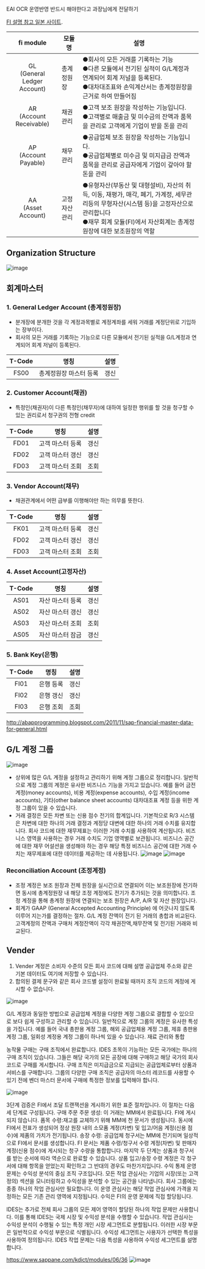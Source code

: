 EAI OCR 운영반영 반드시 해야한다고 과장님에게 전달하기


[FI 설명 참고 일본 사이트](https://tokulog.org/blog/fi-ar/, "FI 설명 참고 사이트").

| fi module |모듈명|설명|
|:---:|---|---|
|GL <br> (General Ledger Account)| 총계정원장 |●회사의 모든 거래를 기록하는 기능<br> ●다른 모듈에서 전기된 실적이 G/L계정과 연계되어 회계 저널을 등록된다.<br> ●대차대조표와 손익계산서는 총계정원장을 근거로 하여 만들어짐|
|AR <br> (Account Receivable)| 채권관리 |●고객 보조 원장을 작성하는 기능입니다.<br> ●고객별로 매출금 및 미수금의 잔액과 품목을 관리로 고객에게 기업이 받을 돈을 관리|
|AP <br> (Account Payable)| 채무 관리 |●공급업체 보조 원장을 작성하는 기능입니다.<br> ●공급업체별로 미수금 및 미지급금 잔액과 품목을 관리로 공급자에게 기업이 갚아야 할 돈을 관리|
|AA <br> (Asset Account)| 고정 자산 관리 |●유형자산(부동산 및 대형설비), 자산의 취득, 이동, 재평가, 매각, 폐기, 가계정, 세무관리등의 무형자산(시스템 등)을 고정자산으로 관리합니다<br> ●재무 회계 모듈(FI)에서 자산회계는 총계정 원장에 대한 보조원장의 역할|

  ## Organization Structure
![image](https://github.com/minya8703/webMethods/assets/97384342/4b9946e6-fbcd-472c-8e01-e78a8bb01a50)

## 회계마스터 
### 1. General Ledger Account (총계정원장)
- 분개장에 분개한 것을 각 계정과목별로 계정계좌를 세워 거래를 계정단위로 기입하는 장부이다.
- 회사의 모든 거래를 기록하는 기능으로 다른 모듈에서 전기된 실적을 G/L계정과 연계되어 회계 저널이 등록된다.

| T-Code |명칭|설명|
|:---:|---|---|
|FS00|총계정원장 마스터 등록|갱신|
### 2. Customer Account(채권) 
- 특정인(채권자)이 다른 특정인(채무자)에 대하여 일정한 행위를 할 것을 청구할 수 있는 권리로서 청구권의 전형 credit

| T-Code |명칭|설명|
|:---:|---|---|
|FD01|고객 마스터 등록|갱신|
|FD02|고객 마스터 갱신|갱신|
|FD03|고객 마스터 조회|조회|
### 3. Vendor Account(채무) 
- 채권관계에서 어떤 급부를 이행해야만 하는 의무를 뜻한다.
  
| T-Code |명칭|설명|
|:---:|---|---|
|FK01|고객 마스터 등록|갱신|
|FD02|고객 마스터 갱신|갱신|
|FD03|고객 마스터 조회|조회|
### 4. Asset Account(고정자산)

| T-Code |명칭|설명|
|:---:|---|---|
|AS01|자산 마스터 등록|갱신|
|AS02|자산 마스터 갱신|갱신|
|AS03|자산 마스터 조회|조회|
|AS05|자산 마스터 잠금|갱신|
### 5. Bank Key(은행)

| T-Code |명칭|설명|
|:---:|---|---|
|FI01|은행 등록|갱신|
|FI02|은행 갱신|갱신|
|FI03|은행 조회|조회|



http://abapprogramming.blogspot.com/2011/11/sap-financial-master-data-for-general.html
## G/L 계정 그룹
![image](https://github.com/minya8703/webMethods/assets/97384342/e1891785-aef7-4c99-b15c-73867d2e81a4)

- 상위에 많은 G/L 계정을 설정하고 관리하기 위해 계정 그룹으로 정리합니다. 일반적으로 계정 그룹의 계정은 유사한 비즈니스 기능을 가지고 있습니다. 예를 들어 금전 계정(money accounts), 비용 계정(expense accounts), 수입 계정(income accounts), 기타(other balance sheet accounts) 대차대조표 계정 등을 위한 계정 그룹이 있을 수 있습니다.
- 거래 결정은 모든 차변 또는 신용 점수 전기의 합계입니다. 기본적으로 R/3 시스템은 차변에 대한 하나의 거래 결정과 계정당 대변에 대한 하나의 거래 수치를 유지합니다. 회사 코드에 대한 재무제표는 이러한 거래 수치를 사용하여 계산됩니다. 비즈니스 영역을 사용하는 경우 거래 수치도 기업 영역별로 보관됩니다. 비즈니스 공간에 대한 재무 어설션을 생성해야 하는 경우 해당 특정 비즈니스 공간에 대한 거래 수치는 재무제표에 대한 데이터를 제공하는 데 사용됩니다.
![image](https://github.com/minya8703/webMethods/assets/97384342/1ce794bb-4a18-45e6-9b03-d94a30538297)
![image](https://github.com/minya8703/webMethods/assets/97384342/907ce5cb-3e8a-4fb8-a81b-c7dc7d3495db)


### Reconciliation Account (조정계정)
- 조정 계정은 보조 원장과 전체 원장을 실시간으로 연결되어 이는 보조원장에 전기하면 동시에 총계정원장 내 해당 조정 계정에도 전기가 추가되는 것을 의미합니다. 조정 계정을 통해 총계정 원장에 연결되는 보조 원장은 A/P, A/R 및 자산 원장입니다.
- 회계가 GAAP (General Accepted Accounting Principle) 에 어긋나지 않도록 이루어 지는가를 결정하는 절차. G/L 계정 잔액이 전기 된 거래의 총합과 비교된다. 고객계정의 잔액과 구매처 계정잔액이 각각 채권잔액,채무잔액 및 전기된 거래와 비교된다.

## Vender
1. Vender 계정은 소비자 수준의 모든 회사 코드에 대해 설명 공급업체 주소와 같은 기본 데이터도 여기에 저장할 수 있습니다.
2. 합의된 결제 문구와 같은 회사 코드별 설정이 완료될 때까지 조직 코드의 계정에 게시할 수 없습니다.

![image](https://github.com/minya8703/webMethods/assets/97384342/24d67df0-d91a-4b6f-843f-06c3be775714)

G/L 계정과 동일한 방법으로 공급업체 계정을 다양한 계정 그룹으로 결합할 수 있으므로 보다 쉽게 ​​구성하고 관리할 수 있습니다. 일반적으로 계정 그룹의 계정은 유사한 특성을 가집니다. 예를 들어 국내 총판용 계정 그룹, 해외 공급업체용 계정 그룹, 제휴 총판용 계정 그룹, 일회성 계정용 계정 그룹이 하나씩 있을 수 있습니다. 재료 관리와 통합



농작물 구매는 구매 조직에서 완료합니다. IDES 초목이 기능하는 모든 국가에는 하나의 구매 조직이 있습니다. 그들은 해당 국가의 모든 공장에 대해 구매하고 해당 국가의 회사 코드로 구매를 게시합니다. 구매 조직은 미지급금으로 지급되는 공급업체로부터 상품과 서비스를 구매합니다. 그룹의 다양한 구매 조직은 공급자의 마스터 레코드를 사용할 수 있기 전에 벤더 마스터 문서에 구매에 특정한 정보를 입력해야 합니다.

![image](https://github.com/minya8703/webMethods/assets/97384342/358848c5-45f0-4c7e-8e37-97df97ca828b)


3단계 검증은 FI에서 조달 트랜잭션을 게시하기 위한 표준 절차입니다. 이 절차는 다음 세 단계로 구성됩니다.
구매 주문 주문 생성: 이 거래는 MM에서 완료됩니다. FI에 게시되지 않습니다.
품목 수령:재고를 교체하기 위해 MM에 천 문서가 생성됩니다. 동시에 FI에서 전표가 생성되어 정상 원장 내의 소모품 계정(차변) 및 입고/어음 계정(신용 점수)에 제품의 가치가 전기됩니다.
송장 수령: 공급업체 청구서는 MM에 전기되며 일상적으로 FI에서 문서를 생성합니다. FI 문서는 제품 수령/청구서 수령 계정(차변) 및 판매자 계정(신용 점수)에 게시되는 청구 수량을 통합합니다.
마지막 두 단계는 상품과 청구서를 받는 순서에 따라 역순으로 완료할 수 있습니다. 상품 입고/송장 수령 계정은 각 청구서에 대해 항목을 얻었는지 확인하고 그 반대의 경우도 마찬가지입니다. 수익 통제 운영 문제는 수익성 분석의 중심 조직 구조입니다. 모든 작업 관심사는 기업의 시장(또는 고객 정의) 섹션을 모니터링하고 수익성을 분석할 수 있는 공간을 나타냅니다. 회사 그룹에는 종종 하나의 작업 관심사만 필요합니다. 이 운영 관심사는 해당 작업 관심사에 가격을 지정하는 모든 기존 관리 영역에 지정됩니다. 수익은 FI의 운영 문제에 직접 할당됩니다.




IDES는 추가로 전체 회사 그룹의 모든 제어 영역이 할당된 하나의 작업 문제만 사용합니다. 이를 통해 IDES는 국제 시장 및 수익성 분석을 수행할 수 있습니다. 작업 관심사는 수익성 분석이 수행될 수 있는 특정 개인 시장 세그먼트로 분할됩니다. 이러한 시장 부문은 일반적으로 수익성 부문으로 식별됩니다. 수익성 세그먼트는 사용자가 선택한 특성을 사용하여 정의됩니다. IDES 작업 문제는 다음 특성을 사용하여 수익성 세그먼트를 설명합니다.





https://www.sappane.com/kdict/modules/06/36
![image](https://www.sappane.com/_detail/kdict/modules/06/saperp_all_dataflow.jpg?id=kdict%3Amodules%3A06%3A36)
